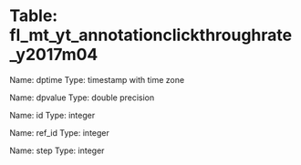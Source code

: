 Table: fl_mt_yt_annotationclickthroughrate_y2017m04
===================================================

Name: dptime
Type: timestamp with time zone

Name: dpvalue
Type: double precision

Name: id
Type: integer

Name: ref_id
Type: integer

Name: step
Type: integer

